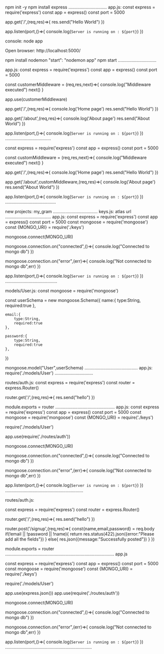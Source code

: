 <!-- # 1 Run Server -->

npm init -y
npm install express
...............................
app.js:
const express = require('express')
const app = express()
const port = 5000

app.get('/',(req,res)=>{
res.send("Hello World")
})

app.listen(port,()=>{
console.log(`Server is running on : ${port}`)
})

console:
node app

Open browser:
http://localhost:5000/

npm install nodemon
"start": "nodemon app"
npm start
...............................

<!-- # 2 Middleware -->
<!-- Running on all route -->
app.js:
const express = require('express')
const app = express()
const port = 5000

const customerMiddleware = (req,res,next)=>{
    console.log("Middleware executed")
    next()
}

app.use(customerMiddleware)

app.get('/',(req,res)=>{
    console.log('Home page')
    res.send("Hello World")
})

app.get('/about',(req,res)=>{
    console.log('About page')
    res.send("About World")
})


app.listen(port,()=>{
    console.log(`Server is running on : ${port}`)
})
.....................................
<!-- Running on specific route -->
const express = require('express')
const app = express()
const port = 5000

const customMiddleware = (req,res,next)=>{
    console.log("Middleware executed")
    next()
}


app.get('/',(req,res)=>{
    console.log('Home page')
    res.send("Hello World")
})

app.get('/about',customMiddleware,(req,res)=>{
    console.log('About page')
    res.send("About World")
})


app.listen(port,()=>{
    console.log(`Server is running on : ${port}`)
})
.........................................
<!-- # 3 MongoB Atlas -->
new projects: my_gram
....................................
keys.js: atlas url
.....................................
app.js:
const express = require('express')
const app = express()
const port = 5000
const mongoose = require('mongoose')
const {MONGO_URI} =  require('./keys')

mongoose.connect(MONGO_URI)

mongoose.connection.on("connected",()=>{
    console.log("Connected to mongo db")
})

mongoose.connection.on("error",(err)=>{
    console.log("Not connected to mongo db",err)
})


app.listen(port,()=>{
    console.log(`Server is running on : ${port}`)
})
..........................................
<!-- # 4 User Schema(Blueprint) -->
<!-- models/User.js -->
models/User.js:
const mongoose = require('mongoose')

const userSchema = new mongoose.Schema({
    name:{
        type:String,
        required:true
    },

    email:{
        type:String,
        required:true
    },

    password:{
        type:String,
        required:true
    },

})

mongoose.model("User",userSchema)
...........................................
app.js:
require('./models/User')
...............................
<!-- # 5 Getting data -->
<!-- routes/auth.js -->
routes/auth.js:
const express = require('express')
const router = express.Router()

router.get('/',(req,res)=>{
    res.send("hello")
})

module.exports = router
................................................
app.js:
const express = require('express')
const app = express()
const port = 5000
const mongoose = require('mongoose')
const {MONGO_URI} =  require('./keys')

require('./models/User')

app.use(require('./routes/auth'))


mongoose.connect(MONGO_URI)

mongoose.connection.on("connected",()=>{
    console.log("Connected to mongo db")
})

mongoose.connection.on("error",(err)=>{
    console.log("Not connected to mongo db",err)
})


app.listen(port,()=>{
    console.log(`Server is running on : ${port}`)
})
...............................................................
<!-- Getting input -->
routes/auth.js:

const express = require('express')
const router = express.Router()

router.get('/',(req,res)=>{
    res.send("hello")
})

router.post('/signup',(req,res)=>{
    const{name,email,password} = req.body
    if(!email || !password || !name){
       return res.status(422).json({error:"Please add all the fields"})
    }
    else{
        res.json({message:"Successfully posted"})
    }
})

module.exports = router
........................................................................................
app.js

const express = require('express')
const app = express()
const port = 5000
const mongoose = require('mongoose')
const {MONGO_URI} =  require('./keys')

require('./models/User')

app.use(express.json())
app.use(require('./routes/auth'))


mongoose.connect(MONGO_URI)

mongoose.connection.on("connected",()=>{
    console.log("Connected to mongo db")
})

mongoose.connection.on("error",(err)=>{
    console.log("Not connected to mongo db",err)
})


app.listen(port,()=>{
    console.log(`Server is running on : ${port}`)
})
......................................................................

